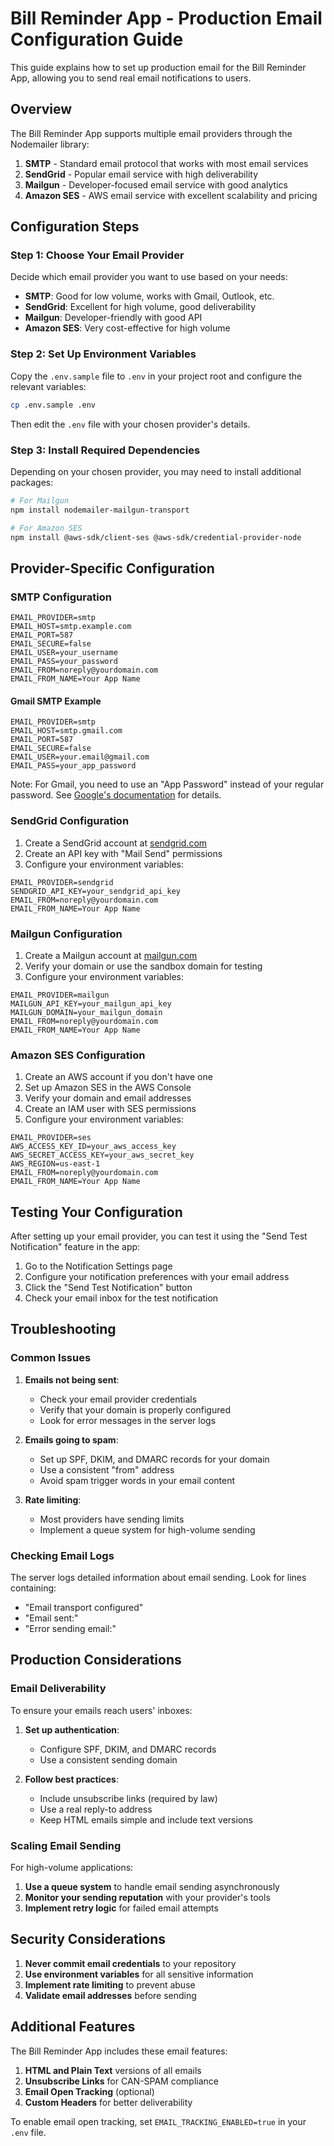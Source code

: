# Bill Reminder App - Production Email Configuration Guide

This guide explains how to set up production email for the Bill Reminder App, allowing you to send real email notifications to users.

## Overview

The Bill Reminder App supports multiple email providers through the Nodemailer library:

1. **SMTP** - Standard email protocol that works with most email services
2. **SendGrid** - Popular email service with high deliverability
3. **Mailgun** - Developer-focused email service with good analytics
4. **Amazon SES** - AWS email service with excellent scalability and pricing

## Configuration Steps

### Step 1: Choose Your Email Provider

Decide which email provider you want to use based on your needs:
- **SMTP**: Good for low volume, works with Gmail, Outlook, etc.
- **SendGrid**: Excellent for high volume, good deliverability
- **Mailgun**: Developer-friendly with good API
- **Amazon SES**: Very cost-effective for high volume

### Step 2: Set Up Environment Variables

Copy the `.env.sample` file to `.env` in your project root and configure the relevant variables:

```bash
cp .env.sample .env
```

Then edit the `.env` file with your chosen provider's details.

### Step 3: Install Required Dependencies

Depending on your chosen provider, you may need to install additional packages:

```bash
# For Mailgun
npm install nodemailer-mailgun-transport

# For Amazon SES
npm install @aws-sdk/client-ses @aws-sdk/credential-provider-node
```

## Provider-Specific Configuration

### SMTP Configuration

```
EMAIL_PROVIDER=smtp
EMAIL_HOST=smtp.example.com
EMAIL_PORT=587
EMAIL_SECURE=false
EMAIL_USER=your_username
EMAIL_PASS=your_password
EMAIL_FROM=noreply@yourdomain.com
EMAIL_FROM_NAME=Your App Name
```

#### Gmail SMTP Example

```
EMAIL_PROVIDER=smtp
EMAIL_HOST=smtp.gmail.com
EMAIL_PORT=587
EMAIL_SECURE=false
EMAIL_USER=your.email@gmail.com
EMAIL_PASS=your_app_password
```

Note: For Gmail, you need to use an "App Password" instead of your regular password. See [Google's documentation](https://support.google.com/accounts/answer/185833) for details.

### SendGrid Configuration

1. Create a SendGrid account at [sendgrid.com](https://sendgrid.com/)
2. Create an API key with "Mail Send" permissions
3. Configure your environment variables:

```
EMAIL_PROVIDER=sendgrid
SENDGRID_API_KEY=your_sendgrid_api_key
EMAIL_FROM=noreply@yourdomain.com
EMAIL_FROM_NAME=Your App Name
```

### Mailgun Configuration

1. Create a Mailgun account at [mailgun.com](https://www.mailgun.com/)
2. Verify your domain or use the sandbox domain for testing
3. Configure your environment variables:

```
EMAIL_PROVIDER=mailgun
MAILGUN_API_KEY=your_mailgun_api_key
MAILGUN_DOMAIN=your_mailgun_domain
EMAIL_FROM=noreply@yourdomain.com
EMAIL_FROM_NAME=Your App Name
```

### Amazon SES Configuration

1. Create an AWS account if you don't have one
2. Set up Amazon SES in the AWS Console
3. Verify your domain and email addresses
4. Create an IAM user with SES permissions
5. Configure your environment variables:

```
EMAIL_PROVIDER=ses
AWS_ACCESS_KEY_ID=your_aws_access_key
AWS_SECRET_ACCESS_KEY=your_aws_secret_key
AWS_REGION=us-east-1
EMAIL_FROM=noreply@yourdomain.com
EMAIL_FROM_NAME=Your App Name
```

## Testing Your Configuration

After setting up your email provider, you can test it using the "Send Test Notification" feature in the app:

1. Go to the Notification Settings page
2. Configure your notification preferences with your email address
3. Click the "Send Test Notification" button
4. Check your email inbox for the test notification

## Troubleshooting

### Common Issues

1. **Emails not being sent**:
   - Check your email provider credentials
   - Verify that your domain is properly configured
   - Look for error messages in the server logs

2. **Emails going to spam**:
   - Set up SPF, DKIM, and DMARC records for your domain
   - Use a consistent "from" address
   - Avoid spam trigger words in your email content

3. **Rate limiting**:
   - Most providers have sending limits
   - Implement a queue system for high-volume sending

### Checking Email Logs

The server logs detailed information about email sending. Look for lines containing:
- "Email transport configured"
- "Email sent:"
- "Error sending email:"

## Production Considerations

### Email Deliverability

To ensure your emails reach users' inboxes:

1. **Set up authentication**:
   - Configure SPF, DKIM, and DMARC records
   - Use a consistent sending domain

2. **Follow best practices**:
   - Include unsubscribe links (required by law)
   - Use a real reply-to address
   - Keep HTML emails simple and include text versions

### Scaling Email Sending

For high-volume applications:

1. **Use a queue system** to handle email sending asynchronously
2. **Monitor your sending reputation** with your provider's tools
3. **Implement retry logic** for failed email attempts

## Security Considerations

1. **Never commit email credentials** to your repository
2. **Use environment variables** for all sensitive information
3. **Implement rate limiting** to prevent abuse
4. **Validate email addresses** before sending

## Additional Features

The Bill Reminder App includes these email features:

1. **HTML and Plain Text** versions of all emails
2. **Unsubscribe Links** for CAN-SPAM compliance
3. **Email Open Tracking** (optional)
4. **Custom Headers** for better deliverability

To enable email open tracking, set `EMAIL_TRACKING_ENABLED=true` in your `.env` file.
